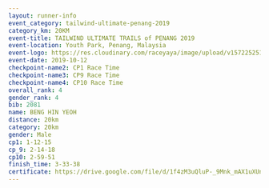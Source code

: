 ```yaml
---
layout: runner-info 
event_category: tailwind-ultimate-penang-2019 
category_km: 20KM 
event-title: TAILWIND ULTIMATE TRAILS of PENANG 2019 
event-location: Youth Park, Penang, Malaysia 
event-logo: https://res.cloudinary.com/raceyaya/image/upload/v1572252513/logo/utop-2019_h9tzys.jpg 
event-date: 2019-10-12 
checkpoint-name2: CP1 Race Time 
checkpoint-name3: CP9 Race Time 
checkpoint-name4: CP10 Race Time 
overall_rank: 4
gender_rank: 4
bib: 2081
name: BENG HIN YEOH
distance: 20km
category: 20km
gender: Male
cp1: 1-12-15
cp_9: 2-14-18
cp10: 2-59-51
finish_time: 3-33-38
certificate: https://drive.google.com/file/d/1f4zM3uQluP-_9Mnk_mAX1uXUn3vnAiQp/view?usp=sharing
---
```

